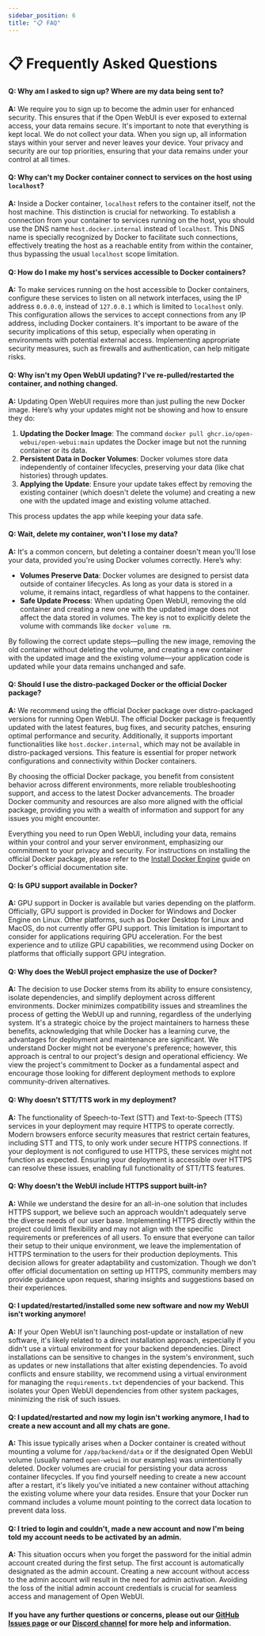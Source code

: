 ```yaml
---
sidebar_position: 6
title: "📋 FAQ"
---
```


# 📋 Frequently Asked Questions

#### **Q: Why am I asked to sign up? Where are my data being sent to?**

**A:** We require you to sign up to become the admin user for enhanced security. This ensures that if the Open WebUI is ever exposed to external access, your data remains secure. It's important to note that everything is kept local. We do not collect your data. When you sign up, all information stays within your server and never leaves your device. Your privacy and security are our top priorities, ensuring that your data remains under your control at all times.

#### **Q: Why can't my Docker container connect to services on the host using `localhost`?**  

**A:** Inside a Docker container, `localhost` refers to the container itself, not the host machine. This distinction is crucial for networking. To establish a connection from your container to services running on the host, you should use the DNS name `host.docker.internal` instead of `localhost`. This DNS name is specially recognized by Docker to facilitate such connections, effectively treating the host as a reachable entity from within the container, thus bypassing the usual `localhost` scope limitation.

#### **Q: How do I make my host's services accessible to Docker containers?**  

**A:** To make services running on the host accessible to Docker containers, configure these services to listen on all network interfaces, using the IP address `0.0.0.0`, instead of `127.0.0.1` which is limited to `localhost` only. This configuration allows the services to accept connections from any IP address, including Docker containers. It's important to be aware of the security implications of this setup, especially when operating in environments with potential external access. Implementing appropriate security measures, such as firewalls and authentication, can help mitigate risks.

#### **Q: Why isn't my Open WebUI updating? I've re-pulled/restarted the container, and nothing changed.**

**A:** Updating Open WebUI requires more than just pulling the new Docker image. Here’s why your updates might not be showing and how to ensure they do:

1. **Updating the Docker Image**: The command `docker pull ghcr.io/open-webui/open-webui:main` updates the Docker image but not the running container or its data.
2. **Persistent Data in Docker Volumes**: Docker volumes store data independently of container lifecycles, preserving your data (like chat histories) through updates.
3. **Applying the Update**: Ensure your update takes effect by removing the existing container (which doesn't delete the volume) and creating a new one with the updated image and existing volume attached.

This process updates the app while keeping your data safe.

#### **Q: Wait, delete my container, won't I lose my data?**

**A:** It's a common concern, but deleting a container doesn't mean you'll lose your data, provided you're using Docker volumes correctly. Here’s why:

- **Volumes Preserve Data**: Docker volumes are designed to persist data outside of container lifecycles. As long as your data is stored in a volume, it remains intact, regardless of what happens to the container.
- **Safe Update Process**: When updating Open WebUI, removing the old container and creating a new one with the updated image does not affect the data stored in volumes. The key is not to explicitly delete the volume with commands like `docker volume rm`.

By following the correct update steps—pulling the new image, removing the old container without deleting the volume, and creating a new container with the updated image and the existing volume—your application code is updated while your data remains unchanged and safe.

#### **Q: Should I use the distro-packaged Docker or the official Docker package?**

**A:** We recommend using the official Docker package over distro-packaged versions for running Open WebUI. The official Docker package is frequently updated with the latest features, bug fixes, and security patches, ensuring optimal performance and security. Additionally, it supports important functionalities like `host.docker.internal`, which may not be available in distro-packaged versions. This feature is essential for proper network configurations and connectivity within Docker containers.

By choosing the official Docker package, you benefit from consistent behavior across different environments, more reliable troubleshooting support, and access to the latest Docker advancements. The broader Docker community and resources are also more aligned with the official package, providing you with a wealth of information and support for any issues you might encounter.

Everything you need to run Open WebUI, including your data, remains within your control and your server environment, emphasizing our commitment to your privacy and security. For instructions on installing the official Docker package, please refer to the [Install Docker Engine](https://docs.docker.com/engine/install/) guide on Docker's official documentation site.

#### **Q: Is GPU support available in Docker?**

**A:** GPU support in Docker is available but varies depending on the platform. Officially, GPU support is provided in Docker for Windows and Docker Engine on Linux. Other platforms, such as Docker Desktop for Linux and MacOS, do not currently offer GPU support. This limitation is important to consider for applications requiring GPU acceleration. For the best experience and to utilize GPU capabilities, we recommend using Docker on platforms that officially support GPU integration.

#### **Q: Why does the WebUI project emphasize the use of Docker?**

**A:** The decision to use Docker stems from its ability to ensure consistency, isolate dependencies, and simplify deployment across different environments. Docker minimizes compatibility issues and streamlines the process of getting the WebUI up and running, regardless of the underlying system. It's a strategic choice by the project maintainers to harness these benefits, acknowledging that while Docker has a learning curve, the advantages for deployment and maintenance are significant. We understand Docker might not be everyone's preference; however, this approach is central to our project's design and operational efficiency. We view the project's commitment to Docker as a fundamental aspect and encourage those looking for different deployment methods to explore community-driven alternatives.

#### **Q: Why doesn't STT/TTS work in my deployment?**

**A:** The functionality of Speech-to-Text (STT) and Text-to-Speech (TTS) services in your deployment may require HTTPS to operate correctly. Modern browsers enforce security measures that restrict certain features, including STT and TTS, to only work under secure HTTPS connections. If your deployment is not configured to use HTTPS, these services might not function as expected. Ensuring your deployment is accessible over HTTPS can resolve these issues, enabling full functionality of STT/TTS features.

#### **Q: Why doesn't the WebUI include HTTPS support built-in?**

**A:** While we understand the desire for an all-in-one solution that includes HTTPS support, we believe such an approach wouldn't adequately serve the diverse needs of our user base. Implementing HTTPS directly within the project could limit flexibility and may not align with the specific requirements or preferences of all users. To ensure that everyone can tailor their setup to their unique environment, we leave the implementation of HTTPS termination to the users for their production deployments. This decision allows for greater adaptability and customization. Though we don't offer official documentation on setting up HTTPS, community members may provide guidance upon request, sharing insights and suggestions based on their experiences.

#### **Q: I updated/restarted/installed some new software and now my WebUI isn't working anymore!**

**A:** If your Open WebUI isn't launching post-update or installation of new software, it's likely related to a direct installation approach, especially if you didn't use a virtual environment for your backend dependencies. Direct installations can be sensitive to changes in the system's environment, such as updates or new installations that alter existing dependencies. To avoid conflicts and ensure stability, we recommend using a virtual environment for managing the `requirements.txt` dependencies of your backend. This isolates your Open WebUI dependencies from other system packages, minimizing the risk of such issues.

#### **Q: I updated/restarted and now my login isn't working anymore, I had to create a new account and all my chats are gone.**

**A:** This issue typically arises when a Docker container is created without mounting a volume for `/app/backend/data` or if the designated Open WebUI volume (usually named `open-webui` in our examples) was unintentionally deleted. Docker volumes are crucial for persisting your data across container lifecycles. If you find yourself needing to create a new account after a restart, it's likely you've initiated a new container without attaching the existing volume where your data resides. Ensure that your Docker run command includes a volume mount pointing to the correct data location to prevent data loss.

#### **Q: I tried to login and couldn't, made a new account and now I'm being told my account needs to be activated by an admin.**

**A:** This situation occurs when you forget the password for the initial admin account created during the first setup. The first account is automatically designated as the admin account. Creating a new account without access to the admin account will result in the need for admin activation. Avoiding the loss of the initial admin account credentials is crucial for seamless access and management of Open WebUI.

#### If you have any further questions or concerns, please out our [GitHub Issues page](https://github.com/open-webui/open-webui/issues) or our [Discord channel](https://discord.gg/5rJgQTnV4s) for more help and information.
